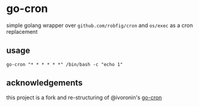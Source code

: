 go-cron
=========

simple golang wrapper over `github.com/robfig/cron` and `os/exec` as a cron replacement

## usage

`go-cron "* * * * * *" /bin/bash -c "echo 1"`

## acknowledgements
this project is a fork and re-structuring of @ivoronin's [go-cron](https://github.com/ivoronin/go-cron)
